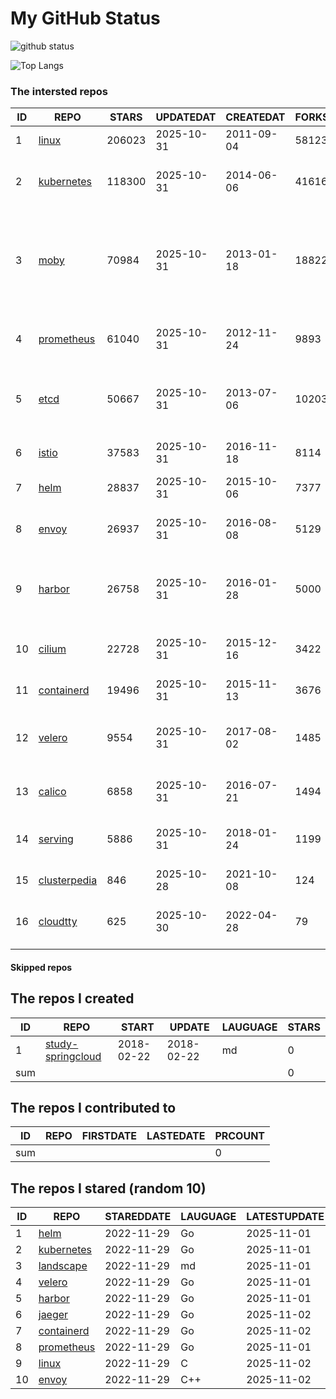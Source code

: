 # My GitHub Status

<img src="https://github-readme-stats-1.yihong0618.vercel.app/api?username=daoqingniu&show_icons=true&&&hide_title=true&count_private=true" alt="github status" />

![Top Langs](https://github-readme-stats-1.yihong0618.vercel.app/api/top-langs/?username=daoqingniu&layout=compact)

<!--START_SECTION:github_repos-->
### The intersted repos
| ID |                              REPO                               | STARS  | UPDATEDAT  | CREATEDAT  | FORKSCOUNT |                                                DESCRIPTIONS                                                |
|----|-----------------------------------------------------------------|--------|------------|------------|------------|------------------------------------------------------------------------------------------------------------|
|  1 | [linux](https://github.com/torvalds/linux)                      | 206023 | 2025-10-31 | 2011-09-04 |      58123 | Linux kernel source tree                                                                                   |
|  2 | [kubernetes](https://github.com/kubernetes/kubernetes)          | 118300 | 2025-10-31 | 2014-06-06 |      41616 | Production-Grade Container Scheduling and Management                                                       |
|  3 | [moby](https://github.com/moby/moby)                            |  70984 | 2025-10-31 | 2013-01-18 |      18822 | The Moby Project - a collaborative project for the container ecosystem to assemble container-based systems |
|  4 | [prometheus](https://github.com/prometheus/prometheus)          |  61040 | 2025-10-31 | 2012-11-24 |       9893 | The Prometheus monitoring system and time series database.                                                 |
|  5 | [etcd](https://github.com/etcd-io/etcd)                         |  50667 | 2025-10-31 | 2013-07-06 |      10203 | Distributed reliable key-value store for the most critical data of a distributed system                    |
|  6 | [istio](https://github.com/istio/istio)                         |  37583 | 2025-10-31 | 2016-11-18 |       8114 | Connect, secure, control, and observe services.                                                            |
|  7 | [helm](https://github.com/helm/helm)                            |  28837 | 2025-10-31 | 2015-10-06 |       7377 | The Kubernetes Package Manager                                                                             |
|  8 | [envoy](https://github.com/envoyproxy/envoy)                    |  26937 | 2025-10-31 | 2016-08-08 |       5129 | Cloud-native high-performance edge/middle/service proxy                                                    |
|  9 | [harbor](https://github.com/goharbor/harbor)                    |  26758 | 2025-10-31 | 2016-01-28 |       5000 | An open source trusted cloud native registry project that stores, signs, and scans content.                |
| 10 | [cilium](https://github.com/cilium/cilium)                      |  22728 | 2025-10-31 | 2015-12-16 |       3422 | eBPF-based Networking, Security, and Observability                                                         |
| 11 | [containerd](https://github.com/containerd/containerd)          |  19496 | 2025-10-31 | 2015-11-13 |       3676 | An open and reliable container runtime                                                                     |
| 12 | [velero](https://github.com/vmware-tanzu/velero)                |   9554 | 2025-10-31 | 2017-08-02 |       1485 | Backup and migrate Kubernetes applications and their persistent volumes                                    |
| 13 | [calico](https://github.com/projectcalico/calico)               |   6858 | 2025-10-31 | 2016-07-21 |       1494 | Cloud native networking and network security                                                               |
| 14 | [serving](https://github.com/knative/serving)                   |   5886 | 2025-10-31 | 2018-01-24 |       1199 | Kubernetes-based, scale-to-zero, request-driven compute                                                    |
| 15 | [clusterpedia](https://github.com/clusterpedia-io/clusterpedia) |    846 | 2025-10-28 | 2021-10-08 |        124 | The Encyclopedia of Kubernetes clusters                                                                    |
| 16 | [cloudtty](https://github.com/cloudtty/cloudtty)                |    625 | 2025-10-30 | 2022-04-28 |         79 | A Friendly Kubernetes CloudShell (Web Terminal) !                                                          |



#### Skipped repos
<!--END_SECTION:github_repos-->

<!--START_SECTION:my_github-->
## The repos I created
| ID  |                                 REPO                                 |   START    |   UPDATE   | LAUGUAGE | STARS |
|-----|----------------------------------------------------------------------|------------|------------|----------|-------|
|   1 | [study-springcloud](https://github.com/daoqingniu/study-springcloud) | 2018-02-22 | 2018-02-22 | md       |     0 |
| sum |                                                                      |            |            |          |     0 |

## The repos I contributed to
| ID  | REPO | FIRSTDATE | LASTEDATE | PRCOUNT |
|-----|------|-----------|-----------|---------|
| sum |      |           |           |       0 |

## The repos I stared (random 10)
| ID |                          REPO                          | STAREDDATE | LAUGUAGE | LATESTUPDATE |
|----|--------------------------------------------------------|------------|----------|--------------|
|  1 | [helm](https://github.com/helm/helm)                   | 2022-11-29 | Go       | 2025-11-01   |
|  2 | [kubernetes](https://github.com/kubernetes/kubernetes) | 2022-11-29 | Go       | 2025-11-01   |
|  3 | [landscape](https://github.com/cncf/landscape)         | 2022-11-29 | md       | 2025-11-01   |
|  4 | [velero](https://github.com/vmware-tanzu/velero)       | 2022-11-29 | Go       | 2025-11-01   |
|  5 | [harbor](https://github.com/goharbor/harbor)           | 2022-11-29 | Go       | 2025-11-01   |
|  6 | [jaeger](https://github.com/jaegertracing/jaeger)      | 2022-11-29 | Go       | 2025-11-02   |
|  7 | [containerd](https://github.com/containerd/containerd) | 2022-11-29 | Go       | 2025-11-02   |
|  8 | [prometheus](https://github.com/prometheus/prometheus) | 2022-11-29 | Go       | 2025-11-01   |
|  9 | [linux](https://github.com/torvalds/linux)             | 2022-11-29 | C        | 2025-11-02   |
| 10 | [envoy](https://github.com/envoyproxy/envoy)           | 2022-11-29 | C++      | 2025-11-02   |

<!--END_SECTION:my_github-->
